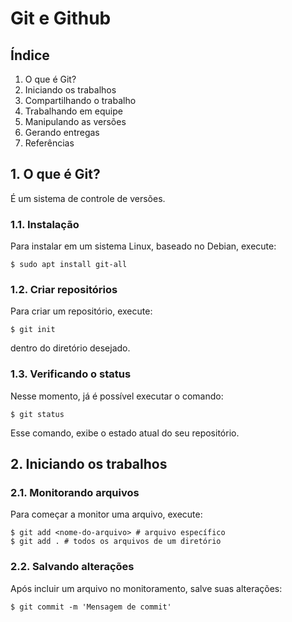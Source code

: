 # Git e Github

## Índice

1. O que é Git?
2. Iniciando os trabalhos
3. Compartilhando o trabalho
4. Trabalhando em equipe
5. Manipulando as versões
6. Gerando entregas
7. Referências

## 1. O que é Git?

É um sistema de controle de versões.

### 1.1. Instalação

Para instalar em um sistema Linux, baseado no Debian, execute:

```
$ sudo apt install git-all
```

### 1.2. Criar repositórios

Para criar um repositório, execute:

```
$ git init
```

dentro do diretório desejado.

### 1.3. Verificando o status 

Nesse momento, já é possível executar o comando:

```
$ git status
```

Esse comando, exibe o estado atual do seu repositório.

## 2. Iniciando os trabalhos

### 2.1. Monitorando arquivos

Para começar a monitor uma arquivo, execute:

```
$ git add <nome-do-arquivo> # arquivo específico
$ git add . # todos os arquivos de um diretório
```

### 2.2. Salvando alterações

Após incluir um arquivo no monitoramento, salve suas alterações:

```
$ git commit -m 'Mensagem de commit'
```
